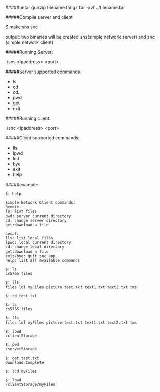 #####untar
gunzip filename.tar.gz
tar -xvf ../filename.tar

#####Compile server and client

$ make sns snc

output: two binaries will be created sns(simple network server) and snc (simple network client)

#####Running Server:

./sns \<ipaddress> \<port>

#####Server supported commands:

- ls
- cd
- cd..
- pwd
- get
- exit

#####Running client:

./snc \<ipaddress> \<port>

#####Client supported commands:

- lls
- lpwd
- lcd
- bye
- exit
- help

#####example:

```
$: help

Simple Network Client commands:
Remote:
ls: list files
pwd: server current directory
cd: change server directory
get:download a file

Local:
lls: list local files
lpwd: local current directory
cd: change local directory
get:download a file
exit/bye: quit snc app
help: list all available commands

$: ls
cs5765 files 

$: lls
files lol myFiles picture test.txt text1.txt text2.txt tms 

$: cd test.txt

$: ls
cs5765 files 

$: lls
files lol myFiles picture test.txt text1.txt text2.txt tms 

$: lpwd
/clientStorage

$: pwd
/serverStorage

$: get test.txt
Download Complete

$: lcd myFiles

$: lpwd
/clientStorage/myFiles
```
